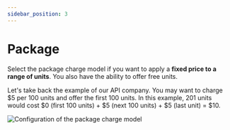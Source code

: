 ```yaml
---
sidebar_position: 3
---
```


# Package

Select the package charge model if you want to apply a **fixed price to a range of units**. You also have the ability to offer free units.

Let's take back the example of our API company. You may want to charge $5 per 100 units and offer the first 100 units. In this example, 201 units would cost $0 (first 100 units) + $5 (next 100 units) + $5 (last unit) = $10.

![Configuration of the package charge model](../../../../../static/img/package-pricing-charge-model.png)
